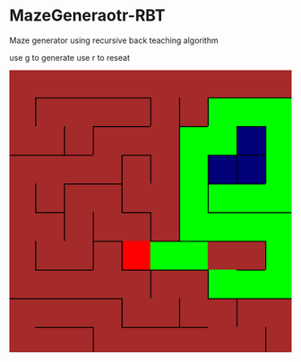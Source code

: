 # MazeGeneraotr-RBT
Maze generator using recursive back teaching algorithm 

use g to generate
use r to reseat

![Demo](demo.png)
